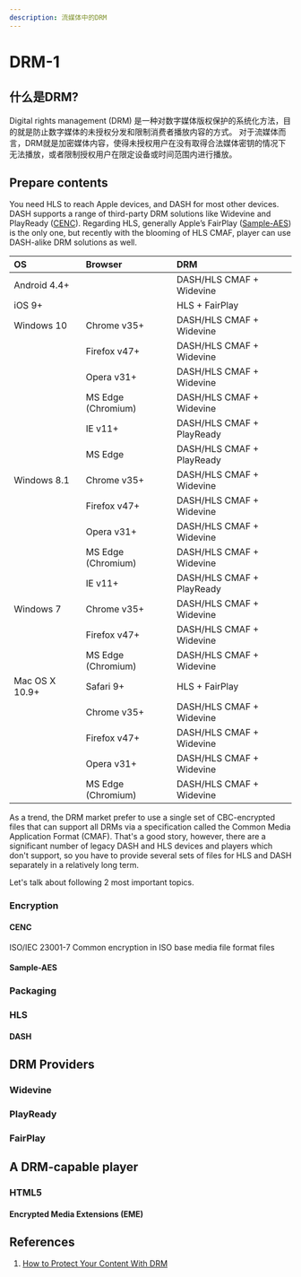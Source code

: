 ```yaml
---
description: 流媒体中的DRM
---
```


# DRM-1

## 什么是DRM?

Digital rights management \(DRM\) 是一种对数字媒体版权保护的系统化方法，目的就是防止数字媒体的未授权分发和限制消费者播放内容的方式。 对于流媒体而言，DRM就是加密媒体内容，使得未授权用户在没有取得合法媒体密钥的情况下无法播放，或者限制授权用户在限定设备或时间范围内进行播放。

## Prepare contents

You need HLS to reach Apple devices, and DASH for most other devices.  DASH supports a range of third-party DRM solutions like Widevine and PlayReady \([CENC](./#cenc)\). Regarding HLS, generally Apple’s FairPlay \([Sample-AES](./#sample-aes)\) is the only one, but recently with the blooming of HLS CMAF, player can use DASH-alike DRM solutions as well.

| OS | Browser | DRM |
| :--- | :--- | :--- |
| Android 4.4+ |  | DASH/HLS CMAF + Widevine |
| iOS 9+ |  | HLS + FairPlay |
| Windows 10 | Chrome v35+ | DASH/HLS CMAF + Widevine |
|  | Firefox v47+ | DASH/HLS CMAF + Widevine |
|  | Opera v31+ | DASH/HLS CMAF + Widevine |
|  | MS Edge \(Chromium\) | DASH/HLS CMAF + Widevine |
|  | IE v11+ | DASH/HLS CMAF + PlayReady |
|  | MS Edge | DASH/HLS CMAF + PlayReady |
| Windows 8.1 | Chrome v35+ | DASH/HLS CMAF + Widevine |
|  | Firefox v47+ | DASH/HLS CMAF + Widevine |
|  | Opera v31+ | DASH/HLS CMAF + Widevine |
|  | MS Edge \(Chromium\) | DASH/HLS CMAF + Widevine |
|  | IE v11+ | DASH/HLS CMAF + PlayReady |
| Windows 7 | Chrome v35+ | DASH/HLS CMAF + Widevine |
|  | Firefox v47+ | DASH/HLS CMAF + Widevine |
|  | MS Edge \(Chromium\) | DASH/HLS CMAF + Widevine |
| Mac OS X 10.9+ | Safari 9+ | HLS + FairPlay |
|  | Chrome v35+ | DASH/HLS CMAF + Widevine |
|  | Firefox v47+ | DASH/HLS CMAF + Widevine |
|  | Opera v31+ | DASH/HLS CMAF + Widevine |
|  | MS Edge \(Chromium\) | DASH/HLS CMAF + Widevine |

As a trend, the DRM market prefer to use a single set of CBC-encrypted files that can support all DRMs via a specification called the Common Media Application Format \(CMAF\). That's a good story, however, there are a significant number of legacy DASH and HLS devices and players which don't support, so you have to provide several sets of files for HLS and DASH separately in a relatively long term.

Let's talk about following 2 most important topics.

### Encryption

#### CENC

ISO/IEC 23001-7 Common encryption in ISO base media file format files

#### Sample-AES

### Packaging

### HLS

#### DASH

## DRM Providers

### Widevine

### PlayReady

### FairPlay

## A DRM-capable player

### HTML5

#### Encrypted Media Extensions \(EME\)



## References

1. [How to Protect Your Content With DRM](https://www.streamingmedia.com/Articles/Editorial/Featured-Articles/How-to-Protect-Your-Content-With-DRM-132289.aspx)

